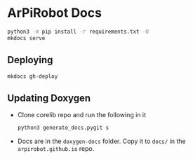 # ArPiRobot Docs

```sh
python3 -m pip install -r requirements.txt -U
mkdocs serve
```

## Deploying

```sh
mkdocs gh-deploy
```

## Updating Doxygen

- Clone corelib repo and run the following in it
    ```sh
    python3 generate_docs.pygit s
    ```
- Docs are in the `doxygen-docs` folder. Copy it to `docs/` in the `arpirobot.github.io` repo.